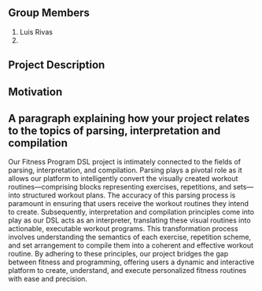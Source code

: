 ## Group Members
1. Luis Rivas
2.

## Project Description

## Motivation

## A paragraph explaining how your project relates to the topics of parsing, interpretation and compilation
Our Fitness Program DSL project is intimately connected to the fields of parsing, interpretation, and compilation. Parsing plays a pivotal role as it allows our platform to intelligently convert the visually created workout routines—comprising blocks representing exercises, repetitions, and sets—into structured workout plans. The accuracy of this parsing process is paramount in ensuring that users receive the workout routines they intend to create. Subsequently, interpretation and compilation principles come into play as our DSL acts as an interpreter, translating these visual routines into actionable, executable workout programs. This transformation process involves understanding the semantics of each exercise, repetition scheme, and set arrangement to compile them into a coherent and effective workout routine. By adhering to these principles, our project bridges the gap between fitness and programming, offering users a dynamic and interactive platform to create, understand, and execute personalized fitness routines with ease and precision.
